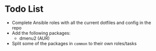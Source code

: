 # Todo List

* Complete Ansible roles with all the current dotfiles and config in the repo
* Add the following packages:
    * dmenu2 (AUR)
* Split some of the packages in `common` to their own roles/tasks
